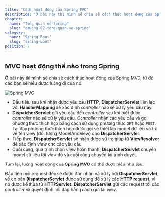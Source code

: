 ```yaml
---
title: "Cách hoạt động của Spring MVC"
description: "Ở bài này thì mình sẽ chia sẻ cách thức hoạt động của Spring MVC, từ đó các bạn sẽ hiểu được luồng đi của nó."
chapter:
  name: "Tổng quan về Spring"
  slug: "chuong-02-tong-quan-ve-spring"
category:
  name: "Spring Boot"
  slug: "spring-boot"
position: 5
---
```


## MVC hoạt động thế nào trong Spring

Ở bài này thì mình sẽ chia sẻ cách thức hoạt động của Spring MVC, từ đó các bạn sẽ hiểu được luồng đi của nó.

![Spring MVC](https://github.com/techmely/hoc-lap-trinh/assets/29374426/ccf4b629-2efb-48e7-ac73-30ef550bb7cb)

- Đầu tiên. sau khi nhận được yêu cầu **HTTP**, **DispatcherServlet** liên lạc với **HandlerMapping** để xác định _controller_ nào sẽ xử lý yêu cầu này.
- **DispatcherServlet** gửi yêu cầu đến _controller_ sau khi biết được _controller_ nào sẽ xử lý yêu cầu. _Controller_ nhận các yêu cầu và gọi phương thức thích hợp bằng cách sử dụng phương thức `GET` hoặc `POST`. Tại đây phương thức thích hợp được gọi sẽ thiết lập model dữ liệu và trả về tên view (đối tượng ModelAndView) cho **DispatcherServlet**.
- Tiếp theo, **DispatcherServlet** sẽ nhận được sử trợ giúp từ **ViewResolver** để xác định _view_ cho các yêu cầu.
- Cuối cùng, quá trình chọn _view_ hoàn thành, **DispatcherServlet** chuyển model dữ liệu tới _view_ đó và cuối cùng chuyển tới trình duyệt.

Túm lại, luồng hoạt động của **Spring MVC** có thể được hiểu như sau:

Đầu tiên mỗi request đến sẽ được đón nhận và xử lý bởi **DispatcherServlet**, về cơ bản **DispatcherServlet** được sử dụng để xử lý các **HTTP request**, vì nó được kế thừa từ **HTTPServlet**. **DispatcherServlet** gửi các request tới các _controller_ và quyết định hồi đáp bằng cách gửi lại _view_.

